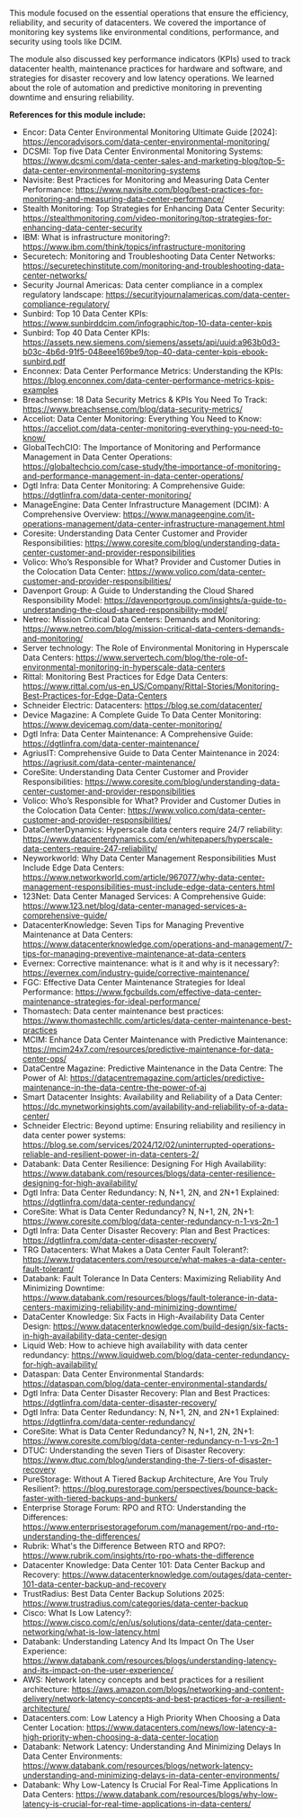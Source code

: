 This module focused on the essential operations that ensure the efficiency, reliability, and security of datacenters. We covered the importance of monitoring key systems like environmental conditions, performance, and security using tools like DCIM. 

The module also discussed key performance indicators (KPIs) used to track datacenter health, maintenance practices for hardware and software, and strategies for disaster recovery and low latency operations. We learned about the role of automation and predictive monitoring in preventing downtime and ensuring reliability.

**References for this module include:**

- Encor: Data Center Environmental Monitoring Ultimate Guide [2024]: https://encoradvisors.com/data-center-environmental-monitoring/ 
- DCSMI: Top five Data Center Environmental Monitoring Systems: https://www.dcsmi.com/data-center-sales-and-marketing-blog/top-5-data-center-environmental-monitoring-systems 
- Navisite: Best Practices for Monitoring and Measuring Data Center Performance: https://www.navisite.com/blog/best-practices-for-monitoring-and-measuring-data-center-performance/ 
- Stealth Monitoring: Top Strategies for Enhancing Data Center Security: https://stealthmonitoring.com/video-monitoring/top-strategies-for-enhancing-data-center-security 
- IBM: What is infrastructure monitoring?: https://www.ibm.com/think/topics/infrastructure-monitoring 
- Securetech: Monitoring and Troubleshooting Data Center Networks: https://securetechinstitute.com/monitoring-and-troubleshooting-data-center-networks/ 
- Security Journal Americas: Data center compliance in a complex regulatory landscape: https://securityjournalamericas.com/data-center-compliance-regulatory/ 
- Sunbird: Top 10 Data Center KPIs: https://www.sunbirddcim.com/infographic/top-10-data-center-kpis 
- Sunbird: Top 40 Data Center KPIs: https://assets.new.siemens.com/siemens/assets/api/uuid:a963b0d3-b03c-4b6d-91f5-048eee169be9/top-40-data-center-kpis-ebook-sunbird.pdf 
- Enconnex: Data Center Performance Metrics: Understanding the KPIs: https://blog.enconnex.com/data-center-performance-metrics-kpis-examples 
- Breachsense: 18 Data Security Metrics & KPIs You Need To Track: https://www.breachsense.com/blog/data-security-metrics/ 
- Acceliot: Data Center Monitoring: Everything You Need to Know: https://acceliot.com/data-center-monitoring-everything-you-need-to-know/ 
- GlobalTechCIO: The Importance of Monitoring and Performance Management in Data Center Operations: https://globaltechcio.com/case-study/the-importance-of-monitoring-and-performance-management-in-data-center-operations/ 
- Dgtl Infra: Data Center Monitoring: A Comprehensive Guide: https://dgtlinfra.com/data-center-monitoring/ 
- ManageEngine: Data Center Infrastructure Management (DCIM): A Comprehensive Overview: https://www.manageengine.com/it-operations-management/data-center-infrastructure-management.html 
- Coresite: Understanding Data Center Customer and Provider Responsibilities: https://www.coresite.com/blog/understanding-data-center-customer-and-provider-responsibilities 
- Volico: Who’s Responsible for What? Provider and Customer Duties in the Colocation Data Center: https://www.volico.com/data-center-customer-and-provider-responsibilities/ 
- Davenport Group: A Guide to Understanding the Cloud Shared Responsibility Model: https://davenportgroup.com/insights/a-guide-to-understanding-the-cloud-shared-responsibility-model/ 
- Netreo: Mission Critical Data Centers: Demands and Monitoring: https://www.netreo.com/blog/mission-critical-data-centers-demands-and-monitoring/ 
- Server technology: The Role of Environmental Monitoring in Hyperscale Data Centers: https://www.servertech.com/blog/the-role-of-environmental-monitoring-in-hyperscale-data-centers 
- Rittal: Monitoring Best Practices for Edge Data Centers: https://www.rittal.com/us-en_US/Company/Rittal-Stories/Monitoring-Best-Practices-for-Edge-Data-Centers 
- Schneider Electric: Datacenters: https://blog.se.com/datacenter/ 
- Device Magazine: A Complete Guide To Data Center Monitoring: https://www.devicemag.com/data-center-monitoring/ 
- Dgtl Infra: Data Center Maintenance: A Comprehensive Guide: https://dgtlinfra.com/data-center-maintenance/ 
- AgriusIT: Comprehensive Guide to Data Center Maintenance in 2024: https://agriusit.com/data-center-maintenance/ 
- CoreSite: Understanding Data Center Customer and Provider Responsibilities: https://www.coresite.com/blog/understanding-data-center-customer-and-provider-responsibilities 
- Volico: Who’s Responsible for What? Provider and Customer Duties in the Colocation Data Center: https://www.volico.com/data-center-customer-and-provider-responsibilities/ 
- DataCenterDynamics: Hyperscale data centers require 24/7 reliability: https://www.datacenterdynamics.com/en/whitepapers/hyperscale-data-centers-require-247-reliability/ 
- Neyworkworld: Why Data Center Management Responsibilities Must Include Edge Data Centers: https://www.networkworld.com/article/967077/why-data-center-management-responsibilities-must-include-edge-data-centers.html 
- 123Net: Data Center Managed Services: A Comprehensive Guide: https://www.123.net/blog/data-center-managed-services-a-comprehensive-guide/ 
- DatacenterKnowledge: Seven Tips for Managing Preventive Maintenance at Data Centers: https://www.datacenterknowledge.com/operations-and-management/7-tips-for-managing-preventive-maintenance-at-data-centers 
- Evernex: Corrective maintenance: what is it and why is it necessary?: https://evernex.com/industry-guide/corrective-maintenance/ 
- FGC: Effective Data Center Maintenance Strategies for Ideal Performance: https://www.fgcbuilds.com/effective-data-center-maintenance-strategies-for-ideal-performance/
- Thomastech: Data center maintenance best practices: https://www.thomastechllc.com/articles/data-center-maintenance-best-practices 
- MCIM: Enhance Data Center Maintenance with Predictive Maintenance: https://mcim24x7.com/resources/predictive-maintenance-for-data-center-ops/ 
- DataCentre Magazine: Predictive Maintenance in the Data Centre: The Power of AI: https://datacentremagazine.com/articles/predictive-maintenance-in-the-data-centre-the-power-of-ai 
- Smart Datacenter Insights: Availability and Reliability of a Data Center: https://dc.mynetworkinsights.com/availability-and-reliability-of-a-data-center/ 
- Schneider Electric: Beyond uptime: Ensuring reliability and resiliency in data center power systems: https://blog.se.com/services/2024/12/02/uninterrupted-operations-reliable-and-resilient-power-in-data-centers-2/ 
- Databank: Data Center Resilience: Designing For High Availability: https://www.databank.com/resources/blogs/data-center-resilience-designing-for-high-availability/ 
- Dgtl Infra: Data Center Redundancy: N, N+1, 2N, and 2N+1 Explained: https://dgtlinfra.com/data-center-redundancy/ 
- CoreSite: What is Data Center Redundancy? N, N+1, 2N, 2N+1: https://www.coresite.com/blog/data-center-redundancy-n-1-vs-2n-1 
- Dgtl Infra: Data Center Disaster Recovery: Plan and Best Practices: https://dgtlinfra.com/data-center-disaster-recovery/ 
- TRG Datacenters: What Makes a Data Center Fault Tolerant?: https://www.trgdatacenters.com/resource/what-makes-a-data-center-fault-tolerant/ 
- Databank: Fault Tolerance In Data Centers: Maximizing Reliability And Minimizing Downtime: https://www.databank.com/resources/blogs/fault-tolerance-in-data-centers-maximizing-reliability-and-minimizing-downtime/ 
- DataCenter Knowledge: Six Facts in High-Availability Data Center Design: https://www.datacenterknowledge.com/build-design/six-facts-in-high-availability-data-center-design 
- Liquid Web: How to achieve high availability with data center redundancy: https://www.liquidweb.com/blog/data-center-redundancy-for-high-availability/ 
- Dataspan: Data Center Environmental Standards: https://dataspan.com/blog/data-center-environmental-standards/ 
- Dgtl Infra: Data Center Disaster Recovery: Plan and Best Practices: https://dgtlinfra.com/data-center-disaster-recovery/ 
- Dgtl Infra: Data Center Redundancy: N, N+1, 2N, and 2N+1 Explained: https://dgtlinfra.com/data-center-redundancy/ 
- CoreSite: What is Data Center Redundancy? N, N+1, 2N, 2N+1: https://www.coresite.com/blog/data-center-redundancy-n-1-vs-2n-1 
- DTUC: Understanding the seven Tiers of Disaster Recovery: https://www.dtuc.com/blog/understanding-the-7-tiers-of-disaster-recovery 
- PureStorage: Without A Tiered Backup Architecture, Are You Truly Resilient?: https://blog.purestorage.com/perspectives/bounce-back-faster-with-tiered-backups-and-bunkers/ 
- Enterprise Storage Forum: RPO and RTO: Understanding the Differences: https://www.enterprisestorageforum.com/management/rpo-and-rto-understanding-the-differences/ 
- Rubrik: What's the Difference Between RTO and RPO?: https://www.rubrik.com/insights/rto-rpo-whats-the-difference 
- Datacenter Knowledge: Data Center 101: Data Center Backup and Recovery: https://www.datacenterknowledge.com/outages/data-center-101-data-center-backup-and-recovery 
- TrustRadius: Best Data Center Backup Solutions 2025: https://www.trustradius.com/categories/data-center-backup 
- Cisco: What Is Low Latency?: https://www.cisco.com/c/en/us/solutions/data-center/data-center-networking/what-is-low-latency.html 
- Databank: Understanding Latency And Its Impact On The User Experience: https://www.databank.com/resources/blogs/understanding-latency-and-its-impact-on-the-user-experience/ 
- AWS: Network latency concepts and best practices for a resilient architecture: https://aws.amazon.com/blogs/networking-and-content-delivery/network-latency-concepts-and-best-practices-for-a-resilient-architecture/ 
- Datacenters.com: Low Latency a High Priority When Choosing a Data Center Location: https://www.datacenters.com/news/low-latency-a-high-priority-when-choosing-a-data-center-location 
- Databank: Network Latency: Understanding And Minimizing Delays In Data Center Environments: https://www.databank.com/resources/blogs/network-latency-understanding-and-minimizing-delays-in-data-center-environments/ 
- Databank: Why Low-Latency Is Crucial For Real-Time Applications In Data Centers: https://www.databank.com/resources/blogs/why-low-latency-is-crucial-for-real-time-applications-in-data-centers/